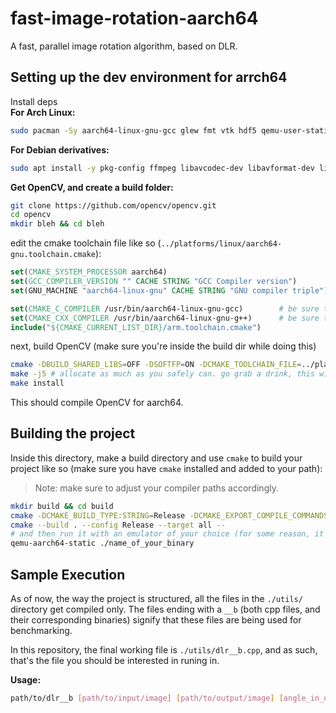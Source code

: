 # fast-image-rotation-aarch64
A fast, parallel image rotation algorithm, based on DLR.

## Setting up the dev environment for arrch64

Install deps</br>
**For Arch Linux:**
```sh
sudo pacman -Sy aarch64-linux-gnu-gcc glew fmt vtk hdf5 qemu-user-static # or whichever version of the aarch64 gcc compiler you're using
```

**For Debian derivatives:**
```sh
sudo apt install -y pkg-config ffmpeg libavcodec-dev libavformat-dev libswscale-dev libgtk-4-dev libdc1394-25 libdc1394-dev libjpeg-dev libpng-dev libtiff-dev jasper gcc-10-aarch64-linux-gnu g++-10-aarch64-linux-gnu qemu-user-static
```

**Get OpenCV, and create a build folder:**
```sh
git clone https://github.com/opencv/opencv.git
cd opencv
mkdir bleh && cd bleh
```

edit the cmake toolchain file like so (`../platforms/linux/aarch64-gnu.toolchain.cmake`):
```cmake
set(CMAKE_SYSTEM_PROCESSOR aarch64)
set(GCC_COMPILER_VERSION "" CACHE STRING "GCC Compiler version")
set(GNU_MACHINE "aarch64-linux-gnu" CACHE STRING "GNU compiler triple")

set(CMAKE_C_COMPILER /usr/bin/aarch64-linux-gnu-gcc)        # be sure to set the correct paths for your system
set(CMAKE_CXX_COMPILER /usr/bin/aarch64-linux-gnu-g++)      # be sure to set the correct paths for your system
include("${CMAKE_CURRENT_LIST_DIR}/arm.toolchain.cmake")
```

next, build OpenCV (make sure you're inside the build dir while doing this)
```sh
cmake -DBUILD_SHARED_LIBS=OFF -DSOFTFP=ON -DCMAKE_TOOLCHAIN_FILE=../platforms/linux/aarch64-gnu.toolchain.cmake .. # we need static libs, and a softp version too (yea, doing it without softp makes gcc really mad)
make -j5 # allocate as much as you safely can. go grab a drink, this will take a while .-.
make install
```


This should compile OpenCV for aarch64.

## Building the project

Inside this directory, make a build directory and use `cmake` to build your project like so (make sure you have `cmake` installed and added to your path):
> Note: make sure to adjust your compiler paths accordingly.
```sh
mkdir build && cd build
cmake -DCMAKE_BUILD_TYPE:STRING=Release -DCMAKE_EXPORT_COMPILE_COMMANDS:BOOL=TRUE -DCMAKE_C_COMPILER:FILEPATH=/usr/bin/aarch64-linux-gnu-gcc -DCMAKE_CXX_COMPILER:FILEPATH=/usr/bin/aarch64-linux-gnu-g++ --no-warn-unused-cli -S .. -B . -G "Unix Makefiles"
cmake --build . --config Release --target all --
# and then run it with an emulator of your choice (for some reason, it seems to run as is on Ubuntu)
qemu-aarch64-static ./name_of_your_binary
```


## Sample Execution

As of now, the way the project is structured, all the files in the `./utils/` directory get compiled only. The files ending with a `__b` (both cpp files, and their corresponding binaries) signify that these files are being used for benchmarking.

In this repository, the final working file is `./utils/dlr__b.cpp`, and as such, that's the file you should be interested in runing in.

**Usage:**
```sh
path/to/dlr__b [path/to/input/image] [path/to/output/image] [angle_in_degrees]
```
